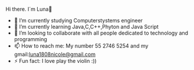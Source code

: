 Hi there. I´m Luna👋


- 🔭 I’m currently studying Computerstystems engineer
- 🌱 I’m currently learning Java,C,C++,Phyton and Java Script
- 👯 I’m looking to collaborate with all people dedicated to technology and programming
- 📫 How to reach me: My number 55 2746 5254 and my gmail:luna1808nicole@gmail.com
- ⚡ Fun fact: I love play the violin :))

